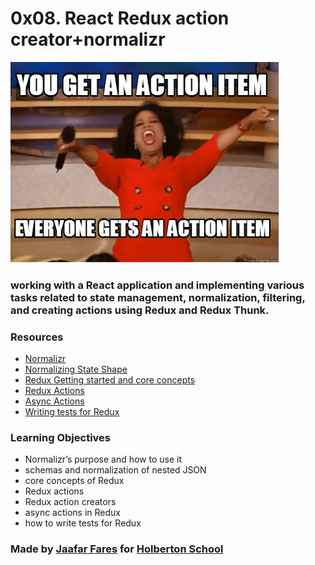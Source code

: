 # 0x08. React Redux action creator+normalizr

![Screenshot](4963c748e30236ee05f2.jpg)

### working with a React application and implementing various tasks related to state management, normalization, filtering, and creating actions using Redux and Redux Thunk.

### Resources

* [Normalizr](https://github.com/paularmstrong/normalizr/tree/master/docs)
* [Normalizing State Shape](https://redux.js.org/usage/structuring-reducers/normalizing-state-shape)
* [Redux Getting started and core concepts](https://redux.js.org/introduction/getting-started)
* [Redux Actions](https://redux.js.org/tutorials/fundamentals/part-2-concepts-data-flow)
* [Async Actions](https://redux.js.org/tutorials/fundamentals/part-6-async-logic)
* [Writing tests for Redux](https://redux.js.org/usage/writing-tests)

### Learning Objectives

* Normalizr’s purpose and how to use it
* schemas and normalization of nested JSON
* core concepts of Redux
* Redux actions
* Redux action creators
* async actions in Redux
* how to write tests for Redux

### Made by [Jaafar Fares](https://github.com/jaafarfares) for [Holberton School](https://www.holbertonschool.com/)
